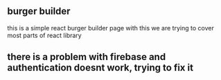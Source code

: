 ## burger builder

this is a simple react burger builder page
with this we are trying to cover most parts of react library

## there is a problem with firebase and authentication doesnt work, trying to fix it

